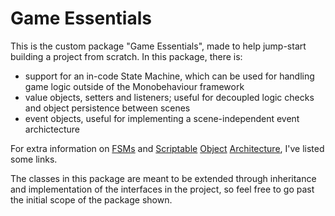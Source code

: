 # Game Essentials

This is the custom package "Game Essentials", made to help jump-start building a project from scratch. In this package, there is:

- support for an in-code State Machine, which can be used for handling game logic outside of the Monobehaviour framework
- value objects, setters and listeners; useful for decoupled logic checks and object persistence between scenes
- event objects, useful for implementing a scene-independent event archictecture

For extra information on [FSMs](http://gameprogrammingpatterns.com/state.html) and [Scriptable](https://www.youtube.com/watch?v=raQ3iHhE_Kk) [Object](https://youtu.be/6vmRwLYWNRo) [Architecture](https://www.youtube.com/watch?v=WLDgtRNK2VE), I've listed some links.

The classes in this package are meant to be extended through inheritance and implementation of the interfaces in the project, so feel free to go past the initial scope of the package shown.
